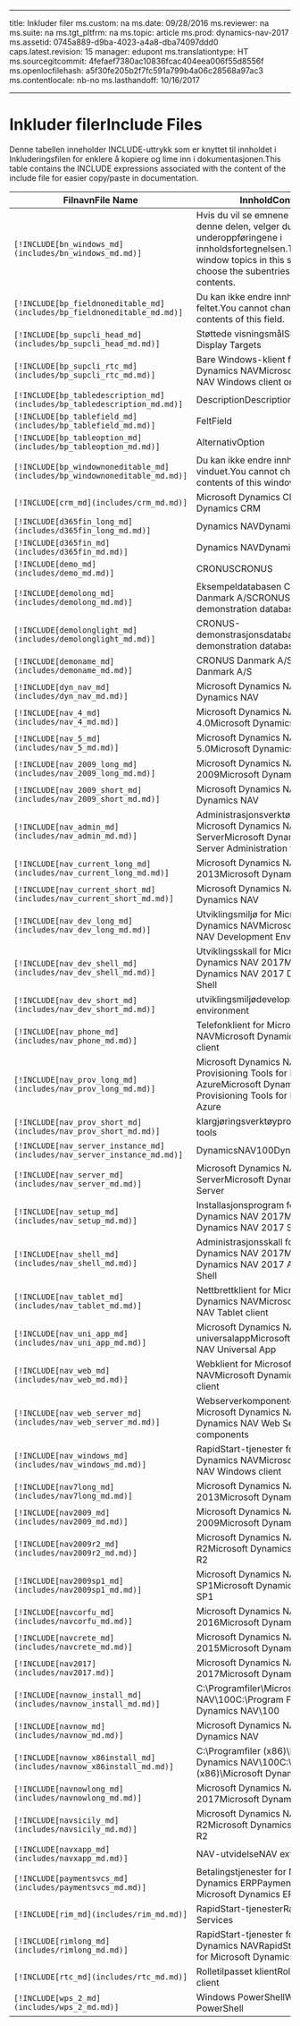 
---
title: Inkluder filer
ms.custom: na
ms.date: 09/28/2016
ms.reviewer: na
ms.suite: na
ms.tgt_pltfrm: na
ms.topic: article
ms.prod: dynamics-nav-2017
ms.assetid: 0745a889-d9ba-4023-a4a8-dba74097ddd0
caps.latest.revision: 15
manager: edupont
ms.translationtype: HT
ms.sourcegitcommit: 4fefaef7380ac10836fcac404eea006f55d8556f
ms.openlocfilehash: a5f30fe205b2f7fc591a799b4a06c28568a97ac3
ms.contentlocale: nb-no
ms.lasthandoff: 10/16/2017

---

# <a name="include-files"></a><span data-ttu-id="6e292-102">Inkluder filer</span><span class="sxs-lookup"><span data-stu-id="6e292-102">Include Files</span></span>

<span data-ttu-id="6e292-103">Denne tabellen inneholder INCLUDE-uttrykk som er knyttet til innholdet i Inkluderingsfilen for enklere å kopiere og lime inn i dokumentasjonen.</span><span class="sxs-lookup"><span data-stu-id="6e292-103">This table contains the INCLUDE expressions associated with the content of the include file for easier copy/paste in documentation.</span></span>

|<span data-ttu-id="6e292-104">Filnavn</span><span class="sxs-lookup"><span data-stu-id="6e292-104">File Name</span></span>   |<span data-ttu-id="6e292-105">Innhold</span><span class="sxs-lookup"><span data-stu-id="6e292-105">Content</span></span>  |
|------------|---------|
|`[!INCLUDE[bn_windows_md](includes/bn_windows_md.md)]`|<span data-ttu-id="6e292-106">Hvis du vil se emnene for vinduet i denne delen, velger du underoppføringene i innholdsfortegnelsen.</span><span class="sxs-lookup"><span data-stu-id="6e292-106">To see the window topics in this section, choose the subentries in the table of contents.</span></span>|
|`[!INCLUDE[bp_fieldnoneditable_md](includes/bp_fieldnoneditable_md.md)]`|<span data-ttu-id="6e292-107">Du kan ikke endre innholdet i dette feltet.</span><span class="sxs-lookup"><span data-stu-id="6e292-107">You cannot change the contents of this field.</span></span>|
|`[!INCLUDE[bp_supcli_head_md](includes/bp_supcli_head_md.md)]`|<span data-ttu-id="6e292-108">Støttede visningsmål</span><span class="sxs-lookup"><span data-stu-id="6e292-108">Supported Display Targets</span></span>|
|`[!INCLUDE[bp_supcli_rtc_md](includes/bp_supcli_rtc_md.md)]`|<span data-ttu-id="6e292-109">Bare Windows-klient for Microsoft Dynamics NAV</span><span class="sxs-lookup"><span data-stu-id="6e292-109">Microsoft Dynamics NAV Windows client only</span></span>|
|`[!INCLUDE[bp_tabledescription_md](includes/bp_tabledescription_md.md)]`|<span data-ttu-id="6e292-110">Description</span><span class="sxs-lookup"><span data-stu-id="6e292-110">Description</span></span>| 
|`[!INCLUDE[bp_tablefield_md](includes/bp_tablefield_md.md)]`|<span data-ttu-id="6e292-111">Felt</span><span class="sxs-lookup"><span data-stu-id="6e292-111">Field</span></span>|
|`[!INCLUDE[bp_tableoption_md](includes/bp_tableoption_md.md)]`|<span data-ttu-id="6e292-112">Alternativ</span><span class="sxs-lookup"><span data-stu-id="6e292-112">Option</span></span>|
|`[!INCLUDE[bp_windownoneditable_md](includes/bp_windownoneditable_md.md)]`|<span data-ttu-id="6e292-113">Du kan ikke endre innholdet i dette vinduet.</span><span class="sxs-lookup"><span data-stu-id="6e292-113">You cannot change the contents of this window.</span></span>|
|`[!INCLUDE[crm_md](includes/crm_md.md)]`|<span data-ttu-id="6e292-114">Microsoft Dynamics CRM</span><span class="sxs-lookup"><span data-stu-id="6e292-114">Microsoft Dynamics CRM</span></span>|
|`[!INCLUDE[d365fin_long_md](includes/d365fin_long_md.md)]`|<span data-ttu-id="6e292-115">Dynamics NAV</span><span class="sxs-lookup"><span data-stu-id="6e292-115">Dynamics NAV</span></span>|
|`[!INCLUDE[d365fin_md](includes/d365fin_md.md)]`|<span data-ttu-id="6e292-116">Dynamics NAV</span><span class="sxs-lookup"><span data-stu-id="6e292-116">Dynamics NAV</span></span>|
|`[!INCLUDE[demo_md](includes/demo_md.md)]`|<span data-ttu-id="6e292-117">CRONUS</span><span class="sxs-lookup"><span data-stu-id="6e292-117">CRONUS</span></span>|
|`[!INCLUDE[demolong_md](includes/demolong_md.md)]`|<span data-ttu-id="6e292-118">Eksempeldatabasen CRONUS Danmark A/S</span><span class="sxs-lookup"><span data-stu-id="6e292-118">CRONUS Danmark A/S demonstration database</span></span>|
|`[!INCLUDE[demolonglight_md](includes/demolonglight_md.md)]`|<span data-ttu-id="6e292-119">CRONUS-demonstrasjonsdatabase</span><span class="sxs-lookup"><span data-stu-id="6e292-119">CRONUS demonstration database</span></span>|
|`[!INCLUDE[demoname_md](includes/demoname_md.md)]`|<span data-ttu-id="6e292-120">CRONUS Danmark A/S</span><span class="sxs-lookup"><span data-stu-id="6e292-120">CRONUS Danmark A/S</span></span>|
|`[!INCLUDE[dyn_nav_md](includes/dyn_nav_md.md)]`|<span data-ttu-id="6e292-121">Microsoft Dynamics NAV</span><span class="sxs-lookup"><span data-stu-id="6e292-121">Microsoft Dynamics NAV</span></span>|
|`[!INCLUDE[nav_4_md](includes/nav_4_md.md)]`|<span data-ttu-id="6e292-122">Microsoft Dynamics NAV 4.0</span><span class="sxs-lookup"><span data-stu-id="6e292-122">Microsoft Dynamics NAV 4.0</span></span>|
|`[!INCLUDE[nav_5_md](includes/nav_5_md.md)]`|<span data-ttu-id="6e292-123">Microsoft Dynamics NAV 5.0</span><span class="sxs-lookup"><span data-stu-id="6e292-123">Microsoft Dynamics NAV 5.0</span></span>|
|`[!INCLUDE[nav_2009_long_md](includes/nav_2009_long_md.md)]`|<span data-ttu-id="6e292-124">Microsoft Dynamics NAV 2009</span><span class="sxs-lookup"><span data-stu-id="6e292-124">Microsoft Dynamics NAV 2009</span></span>|
|`[!INCLUDE[nav_2009_short_md](includes/nav_2009_short_md.md)]`|<span data-ttu-id="6e292-125">Microsoft Dynamics NAV</span><span class="sxs-lookup"><span data-stu-id="6e292-125">Microsoft Dynamics NAV</span></span>|
|`[!INCLUDE[nav_admin_md](includes/nav_admin_md.md)]`|<span data-ttu-id="6e292-126">Administrasjonsverktøy for Microsoft Dynamics NAV Server</span><span class="sxs-lookup"><span data-stu-id="6e292-126">Microsoft Dynamics NAV Server Administration tool</span></span>|
|`[!INCLUDE[nav_current_long_md](includes/nav_current_long_md.md)]`|<span data-ttu-id="6e292-127">Microsoft Dynamics NAV 2013</span><span class="sxs-lookup"><span data-stu-id="6e292-127">Microsoft Dynamics NAV 2013</span></span>|
|`[!INCLUDE[nav_current_short_md](includes/nav_current_short_md.md)]`|<span data-ttu-id="6e292-128">Microsoft Dynamics NAV</span><span class="sxs-lookup"><span data-stu-id="6e292-128">Microsoft Dynamics NAV</span></span>|
|`[!INCLUDE[nav_dev_long_md](includes/nav_dev_long_md.md)]`|<span data-ttu-id="6e292-129">Utviklingsmiljø for Microsoft Dynamics NAV</span><span class="sxs-lookup"><span data-stu-id="6e292-129">Microsoft Dynamics NAV Development Environment</span></span>|
|`[!INCLUDE[nav_dev_shell_md](includes/nav_dev_shell_md.md)]`|<span data-ttu-id="6e292-130">Utviklingsskall for Microsoft Dynamics NAV 2017</span><span class="sxs-lookup"><span data-stu-id="6e292-130">Microsoft Dynamics NAV 2017 Development Shell</span></span>|
|`[!INCLUDE[nav_dev_short_md](includes/nav_dev_short_md.md)]`|<span data-ttu-id="6e292-131">utviklingsmiljø</span><span class="sxs-lookup"><span data-stu-id="6e292-131">development environment</span></span>|
|`[!INCLUDE[nav_phone_md](includes/nav_phone_md.md)]`|<span data-ttu-id="6e292-132">Telefonklient for Microsoft Dynamics NAV</span><span class="sxs-lookup"><span data-stu-id="6e292-132">Microsoft Dynamics NAV Phone client</span></span>|
|`[!INCLUDE[nav_prov_long_md](includes/nav_prov_long_md.md)]`|<span data-ttu-id="6e292-133">Microsoft Dynamics NAV Provisioning Tools for Microsoft Azure</span><span class="sxs-lookup"><span data-stu-id="6e292-133">Microsoft Dynamics NAV Provisioning Tools for Microsoft Azure</span></span>|
|`[!INCLUDE[nav_prov_short_md](includes/nav_prov_short_md.md)]`|<span data-ttu-id="6e292-134">klargjøringsverktøy</span><span class="sxs-lookup"><span data-stu-id="6e292-134">provisioning tools</span></span>|
|`[!INCLUDE[nav_server_instance_md](includes/nav_server_instance_md.md)]`|<span data-ttu-id="6e292-135">DynamicsNAV100</span><span class="sxs-lookup"><span data-stu-id="6e292-135">DynamicsNAV100</span></span>|
|`[!INCLUDE[nav_server_md](includes/nav_server_md.md)]`|<span data-ttu-id="6e292-136">Microsoft Dynamics NAV Server</span><span class="sxs-lookup"><span data-stu-id="6e292-136">Microsoft Dynamics NAV Server</span></span>|
|`[!INCLUDE[nav_setup_md](includes/nav_setup_md.md)]`|<span data-ttu-id="6e292-137">Installasjonsprogram for Microsoft Dynamics NAV 2017</span><span class="sxs-lookup"><span data-stu-id="6e292-137">Microsoft Dynamics NAV 2017 Setup</span></span>|
|`[!INCLUDE[nav_shell_md](includes/nav_shell_md.md)]`|<span data-ttu-id="6e292-138">Administrasjonsskall for Microsoft Dynamics NAV 2017</span><span class="sxs-lookup"><span data-stu-id="6e292-138">Microsoft Dynamics NAV 2017 Administration Shell</span></span>|
|`[!INCLUDE[nav_tablet_md](includes/nav_tablet_md.md)]`|<span data-ttu-id="6e292-139">Nettbrettklient for Microsoft Dynamics NAV</span><span class="sxs-lookup"><span data-stu-id="6e292-139">Microsoft Dynamics NAV Tablet client</span></span>|
|`[!INCLUDE[nav_uni_app_md](includes/nav_uni_app_md.md)]`|<span data-ttu-id="6e292-140">Microsoft Dynamics NAV-universalapp</span><span class="sxs-lookup"><span data-stu-id="6e292-140">Microsoft Dynamics NAV Universal App</span></span>|
|`[!INCLUDE[nav_web_md](includes/nav_web_md.md)]`|<span data-ttu-id="6e292-141">Webklient for Microsoft Dynamics NAV</span><span class="sxs-lookup"><span data-stu-id="6e292-141">Microsoft Dynamics NAV Web client</span></span>|
|`[!INCLUDE[nav_web_server_md](includes/nav_web_server_md.md)]`|<span data-ttu-id="6e292-142">Webserverkomponenter for Microsoft Dynamics NAV</span><span class="sxs-lookup"><span data-stu-id="6e292-142">Microsoft Dynamics NAV Web Server components</span></span>|
|`[!INCLUDE[nav_windows_md](includes/nav_windows_md.md)]`|<span data-ttu-id="6e292-143">RapidStart-tjenester for Microsoft Dynamics NAV</span><span class="sxs-lookup"><span data-stu-id="6e292-143">Microsoft Dynamics NAV Windows client</span></span>|
|`[!INCLUDE[nav7long_md](includes/nav7long_md.md)]`|<span data-ttu-id="6e292-144">Microsoft Dynamics NAV 2013</span><span class="sxs-lookup"><span data-stu-id="6e292-144">Microsoft Dynamics NAV 2013</span></span>|
|`[!INCLUDE[nav2009_md](includes/nav2009_md.md)]`|<span data-ttu-id="6e292-145">Microsoft Dynamics NAV 2009</span><span class="sxs-lookup"><span data-stu-id="6e292-145">Microsoft Dynamics NAV 2009</span></span>|
|`[!INCLUDE[nav2009r2_md](includes/nav2009r2_md.md)]`|<span data-ttu-id="6e292-146">Microsoft Dynamics NAV 2009 R2</span><span class="sxs-lookup"><span data-stu-id="6e292-146">Microsoft Dynamics NAV 2009 R2</span></span>|
|`[!INCLUDE[nav2009sp1_md](includes/nav2009sp1_md.md)]`|<span data-ttu-id="6e292-147">Microsoft Dynamics NAV 2009 SP1</span><span class="sxs-lookup"><span data-stu-id="6e292-147">Microsoft Dynamics NAV 2009 SP1</span></span>|
|`[!INCLUDE[navcorfu_md](includes/navcorfu_md.md)]`|<span data-ttu-id="6e292-148">Microsoft Dynamics NAV 2016</span><span class="sxs-lookup"><span data-stu-id="6e292-148">Microsoft Dynamics NAV 2016</span></span>|
|`[!INCLUDE[navcrete_md](includes/navcrete_md.md)]`|<span data-ttu-id="6e292-149">Microsoft Dynamics NAV 2015</span><span class="sxs-lookup"><span data-stu-id="6e292-149">Microsoft Dynamics NAV 2015</span></span>|
|`[!INCLUDE[nav2017](includes/nav2017.md)]`|<span data-ttu-id="6e292-150">Microsoft Dynamics NAV 2017</span><span class="sxs-lookup"><span data-stu-id="6e292-150">Microsoft Dynamics NAV 2017</span></span>|
|`[!INCLUDE[navnow_install_md](includes/navnow_install_md.md)]`|<span data-ttu-id="6e292-151">C:\\Programfiler\\Microsoft Dynamics NAV\\100</span><span class="sxs-lookup"><span data-stu-id="6e292-151">C:\\Program Files\\Microsoft Dynamics NAV\\100</span></span>|
|`[!INCLUDE[navnow_md](includes/navnow_md.md)]`|<span data-ttu-id="6e292-152">Microsoft Dynamics NAV</span><span class="sxs-lookup"><span data-stu-id="6e292-152">Microsoft Dynamics NAV</span></span>|
|`[!INCLUDE[navnow_x86install_md](includes/navnow_x86install_md.md)]`|<span data-ttu-id="6e292-153">C:\\Programfiler \(x86\)\\Microsoft Dynamics NAV\\100</span><span class="sxs-lookup"><span data-stu-id="6e292-153">C:\\Program Files \(x86\)\\Microsoft Dynamics NAV\\100</span></span>|
|`[!INCLUDE[navnowlong_md](includes/navnowlong_md.md)]`|<span data-ttu-id="6e292-154">Microsoft Dynamics NAV 2017</span><span class="sxs-lookup"><span data-stu-id="6e292-154">Microsoft Dynamics NAV 2017</span></span>|
|`[!INCLUDE[navsicily_md](includes/navsicily_md.md)]`|<span data-ttu-id="6e292-155">Microsoft Dynamics NAV 2013 R2</span><span class="sxs-lookup"><span data-stu-id="6e292-155">Microsoft Dynamics NAV 2013 R2</span></span>|
|`[!INCLUDE[navxapp_md](includes/navxapp_md.md)]`|<span data-ttu-id="6e292-156">NAV-utvidelse</span><span class="sxs-lookup"><span data-stu-id="6e292-156">NAV extension</span></span>|
|`[!INCLUDE[paymentsvcs_md](includes/paymentsvcs_md.md)]`|<span data-ttu-id="6e292-157">Betalingstjenester for Microsoft Dynamics ERP</span><span class="sxs-lookup"><span data-stu-id="6e292-157">Payment Services for Microsoft Dynamics ERP</span></span>|
|`[!INCLUDE[rim_md](includes/rim_md.md)]`|<span data-ttu-id="6e292-158">RapidStart-tjenester</span><span class="sxs-lookup"><span data-stu-id="6e292-158">RapidStart Services</span></span>|
|`[!INCLUDE[rimlong_md](includes/rimlong_md.md)]`|<span data-ttu-id="6e292-159">RapidStart-tjenester for Microsoft Dynamics NAV</span><span class="sxs-lookup"><span data-stu-id="6e292-159">RapidStart Services for Microsoft Dynamics NAV</span></span>|
|`[!INCLUDE[rtc_md](includes/rtc_md.md)]`|<span data-ttu-id="6e292-160">Rolletilpasset klient</span><span class="sxs-lookup"><span data-stu-id="6e292-160">RoleTailored client</span></span>|
|`[!INCLUDE[wps_2_md](includes/wps_2_md.md)]`|<span data-ttu-id="6e292-161">Windows PowerShell</span><span class="sxs-lookup"><span data-stu-id="6e292-161">Windows PowerShell</span></span>|

